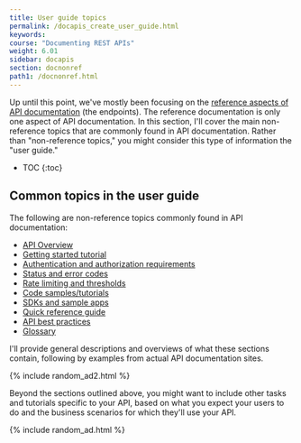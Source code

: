 ```yaml
---
title: User guide topics
permalink: /docapis_create_user_guide.html
keywords:
course: "Documenting REST APIs"
weight: 6.01
sidebar: docapis
section: docnonref
path1: /docnonref.html
---
```


Up until this point, we've mostly been focusing on the [reference aspects of API documentation](docendpoints.html) (the endpoints). The reference documentation is only one aspect of API documentation. In this section, I'll cover the main non-reference topics that are commonly found in API documentation. Rather than "non-reference topics," you might consider this type of information the "user guide."

* TOC
{:toc}

## Common topics in the user guide

The following are non-reference topics commonly found in API documentation:

* [API Overview](docapis_doc_overview.html)
* [Getting started tutorial](docapis_doc_getting_started_section.html)
* [Authentication and authorization requirements](docapis_more_about_authorization.html)
* [Status and error codes](docapis_doc_status_codes.html)
* [Rate limiting and thresholds](docapis_rate_limiting_and_thresholds.html)
* [Code samples/tutorials](docapis_codesamples_bestpractices.html)
* [SDKs and sample apps](docapis_sdks_and_sample_apps.html)
* [Quick reference guide](docapis_doc_quick_reference.html)
* [API best practices](docapis_best_practices_with_api.html)
* [Glossary](docapis_glossary_section.html)

I'll provide general descriptions and overviews of what these sections contain, following by examples from actual API documentation sites.

{% include random_ad2.html %}

Beyond the sections outlined above, you might want to include other tasks and tutorials specific to your API, based on what you expect your users to do and the business scenarios for which they'll use your API.

{% include random_ad.html %}
